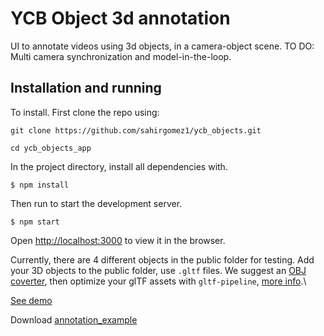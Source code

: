 # YCB Object 3d annotation

UI to annotate videos using 3d objects, in a camera-object scene.
TO DO: Multi camera synchronization and model-in-the-loop.

## Installation and running

To install. First clone the repo using:
```
git clone https://github.com/sahirgomez1/ycb_objects.git

cd ycb_objects_app
```

In the project directory, install all dependencies with.
```
$ npm install
```
Then run to start the development server.
```
$ npm start
```
Open [http://localhost:3000](http://localhost:3000) to view it in the browser.

Currently, there are 4 different objects in the public folder for testing. Add your 3D objects to the public folder, use `.gltf` files. We suggest an [OBJ coverter](https://github.com/CesiumGS/obj2gltf), then optimize
your glTF assets with `gltf-pipeline`, [more info](https://www.npmjs.com/package/gltf-pipeline).\

[See demo](https://op3u5.csb.app/) 

Download [annotation_example](3Dannotation_Banana.json)

